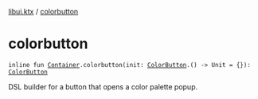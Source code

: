 [libui.ktx](index.md) / [colorbutton](./colorbutton.md)

# colorbutton

`inline fun `[`Container`](-container/index.md)`.colorbutton(init: `[`ColorButton`](-color-button/index.md)`.() -> Unit = {}): `[`ColorButton`](-color-button/index.md)

DSL builder for a button that opens a color palette popup.

